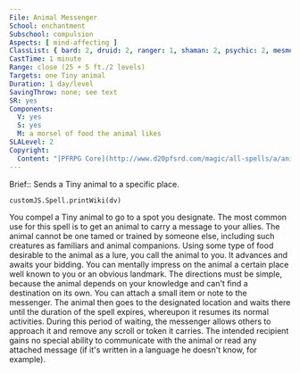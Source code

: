 ```yaml
---
File: Animal Messenger
School: enchantment
Subschool: compulsion
Aspects: [ mind-affecting ]
ClassList: { bard: 2, druid: 2, ranger: 1, shaman: 2, psychic: 2, mesmerist: 2 }
CastTime: 1 minute
Range: close (25 + 5 ft./2 levels)
Targets: one Tiny animal
Duration: 1 day/level
SavingThrow: none; see text
SR: yes
Components:
  V: yes
  S: yes
  M: a morsel of food the animal likes
SLALevel: 2
Copyright:
  Content: "[PFRPG Core](http://www.d20pfsrd.com/magic/all-spells/a/animal-messenger)"
---
```

Brief:: Sends a Tiny animal to a specific place.

```dataviewjs
customJS.Spell.printWiki(dv)
```

You compel a Tiny animal to go to a spot you designate. The most common use for this spell is to get an animal to carry a message to your allies. The animal cannot be one tamed or trained by someone else, including such creatures as familiars and animal companions.  Using some type of food desirable to the animal as a lure, you call the animal to you. It advances and awaits your bidding. You can mentally impress on the animal a certain place well known to you or an obvious landmark. The directions must be simple, because the animal depends on your knowledge and can't find a destination on its own. You can attach a small item or note to the messenger. The animal then goes to the designated location and waits there until the duration of the spell expires, whereupon it resumes its normal activities.  During this period of waiting, the messenger allows others to approach it and remove any scroll or token it carries. The intended recipient gains no special ability to communicate with the animal or read any attached message (if it's written in a language he doesn't know, for example).
